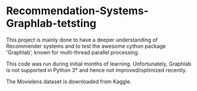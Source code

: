 # Recommendation-Systems-Graphlab-tetsting
This project is mainly done to have a deeper understanding of Recommender systems and to test the awesome cython package 'Graphlab', known for multi-thread parallel processing.

This code was run during initial months of learning. Unfortunately, Graphlab is not supported in Python 3\* and hence not improved/optimized recently.

The Movielens dataset is downloaded from Kaggle.
